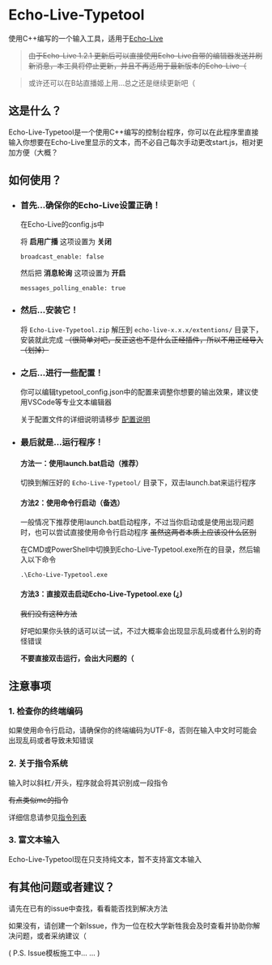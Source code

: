 # Echo-Live-Typetool

使用C++编写的一个输入工具，适用于[Echo-Live](https://github.com/sheep-realms/Echo-Live)

>~~由于Echo-Live 1.2.1 更新后可以直接使用Echo-Live自带的编辑器发送并刷新消息，本工具将停止更新，并且不再适用于最新版本的Echo-Live（~~ 

>或许还可以在B站直播姬上用...总之还是继续更新吧（



## 这是什么？

Echo-Live-Typetool是一个使用C++编写的控制台程序，你可以在此程序里直接输入你想要在Echo-Live里显示的文本，而不必自己每次手动更改start.js，相对更加方便（大概？


## 如何使用？

- ### 首先...确保你的Echo-Live设置正确！

    在Echo-Live的config.js中

    将 **启用广播** 这项设置为 **关闭**

    `broadcast_enable: false`

    然后把 **消息轮询** 这项设置为 **开启**

    `messages_polling_enable: true`

- ### 然后...安装它！

    将 `Echo-Live-Typetool.zip` 解压到 `echo-live-x.x.x/extentions/` 目录下，安装就此完成 ~~（很简单对吧，反正这也不是什么正经插件，所以不用正经导入（划掉）~~

- ### 之后...进行一些配置！

    你可以编辑typetool_config.json中的配置来调整你想要的输出效果，建议使用VSCode等专业文本编辑器

    关于配置文件的详细说明请移步 [配置说明](https://github.com/RaySky-Rt/Echo-Live-Typetool/blob/master/CONFIG_DOCS.md)

- ### 最后就是...运行程序！
    #### 方法一：使用launch.bat启动（推荐）

    切换到解压好的 `Echo-Live-Typetool/` 目录下，双击launch.bat来运行程序

    #### 方法2：使用命令行启动（备选）

    一般情况下推荐使用launch.bat启动程序，不过当你启动或是使用出现问题时，也可以尝试直接使用命令行启动程序 ~~虽然这两者本质上应该没什么区别~~

    在CMD或PowerShell中切换到Echo-Live-Typetool.exe所在的目录，然后输入以下命令

    `.\Echo-Live-Typetool.exe`

    #### 方法3：直接双击启动Echo-Live-Typetool.exe (¿)

    ~~我们没有这种方法~~ 
    
    好吧如果你头铁的话可以试一试，不过大概率会出现显示乱码或者什么别的奇怪错误 
    
    **不要直接双击运行，会出大问题的（**

## 注意事项

### **1.** 检查你的终端编码

如果使用命令行启动，请确保你的终端编码为UTF-8，否则在输入中文时可能会出现乱码或者导致未知错误

### **2.** 关于指令系统


输入时以斜杠`/`开头，程序就会将其识别成一段指令

~~有点类似mc的指令~~

详细信息请参见[指令列表](https://github.com/RaySky-Rt/Echo-Live-Typetool/blob/master/COMMANDS.md)

### **3.** 富文本输入

Echo-Live-Typetool现在只支持纯文本，暂不支持富文本输入

## 有其他问题或者建议？

请先在已有的issue中查找，看看能否找到解决方法

如果没有，请创建一个新Issue，作为一位在校大学新牲我会及时查看并协助你解决问题，或者采纳建议（

( P.S. Issue模板施工中... ... )
